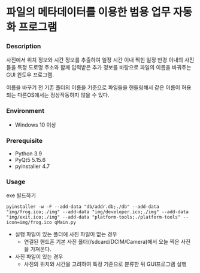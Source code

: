 # 파일의 메타데이터를 이용한 범용 업무 자동화 프로그램

### Description
사진에서 위치 정보와 시간 정보를 추출하여
일정 시간 이내 찍힌 일정 반경 이내의 사진들을 
특정 도로명 주소와 함께 입력받은 추가 정보를 바탕으로 
파일의 이름을 바꿔주는 GUI 윈도우 프로그램.

이름을 바꾸기 전 기존 폴더의 이름을 기준으로 파일들을 핸들링해서
같은 이름이 허용되는 다른OS에서는 정상작동하지 않을 수 있다.

### Environment
* Windows 10 이상

### Prerequisite
* Python 3.9
* PyQt5 5.15.6
* pyinstaller 4.7

### Usage
exe 빌드하기 
```
pyinstaller -w -F --add-data "db/addr.db;./db" --add-data "img/frog.ico;./img" --add-data "img/developer.ico;./img" --add-data "img/exit.ico;./img" --add-data "platform-tools;./platform-tools" --icon=img/frog.ico qMain.py
```

* 실행 파일이 있는 폴더에 사진 파일이 없는 경우
  * 연결된 핸드폰 기본 사진 폴더(/sdcard/DCIM/Camera)에서 오늘 찍은 사진을 가져온다.
* 사진 파일이 있는 경우
  * 사진의 위치와 시간을 고려하여 특정 기준으로 분류한 뒤 GUI프로그램 실행

